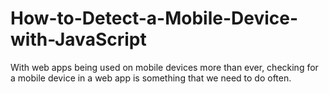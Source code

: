 # How-to-Detect-a-Mobile-Device-with-JavaScript
With web apps being used on mobile devices more than ever, checking for a mobile device in a web app is something that we need to do often.
